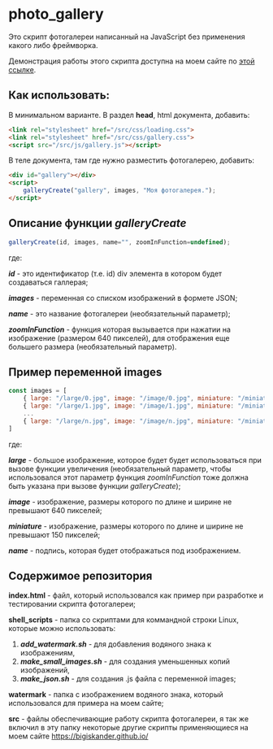 # photo_gallery

Это скрипт фотогалереи написанный на JavaScript без применения какого либо фреймворка.

Демонстрация работы этого скрипта доступна на моем сайте по [этой ссылке](https://bigiskander.github.io/galleryscript).

## Как использовать:

В минимальном варианте. В раздел **head**, html документа, добавить:

```html
<link rel="stylesheet" href="/src/css/loading.css">
<link rel="stylesheet" href="/src/css/gallery.css">
<script src="/src/js/gallery.js"></script>
```

В теле документа, там где нужно разместить фотогалерею, добавить:

```html
<div id="gallery"></div>
<script>
    galleryCreate("gallery", images, "Моя фотогалерея.");
</script>
```

## Описание функции *galleryCreate*

```javascript
galleryCreate(id, images, name="", zoomInFunction=undefined);
```

где:

***id*** - это идентификатор (т.е. id) div элемента в котором будет создаваться галлерая;

***images*** - переменная со списком изображений в формете JSON;

***name*** - это название фотогалереи (необязательный параметр);

***zoomInFunction*** - функция которая вызывается при нажатии на изображение (размером 640 пикселей), для отображения еще большего размера (необязательный параметр).

## Пример переменной images

```javascript
const images = [
    { large: "/large/0.jpg", image: "/image/0.jpg", miniature: "/miniature/0.jpg", name: "Image 0." },
    { large: "/large/1.jpg", image: "/image/1.jpg", miniature: "/miniature/1.jpg", name: "Image 1." },
    ...
    { large: "/large/n.jpg", image: "/image/n.jpg", miniature: "/miniature/n.jpg", name: "Image n." }
]
```

где: 

***large*** - большое изображение, которое будет будет использоваться при вызове функции увеличения (необязательный параметр, чтобы использовался этот параметр функция *zoomInFunction* тоже должна быть указана при вызове функции *galleryCreate*);

***image*** - изображение, размеры которого по длине и ширине не превышают 640 пикселей;

***miniature*** - изображение, размеры которого по длине и ширине не превышают 150 пикселей;

***name*** - подпись, которая будет отображаться под изображением.

## Содержимое репозитория

**index.html** - файл, который использовался как пример при разработке и тестировании скрипта фотогалереи;

**shell_scripts** - папка со скриптами для коммандной строки Linux, которые можно использовать: 

1) ***add_watermark.sh*** - для добавления водяного знака к изображениям,
2) ***make_small_images.sh*** - для создания уменьшенных копий изображений,
3) ***make_json.sh*** - для создания .js файла с переменной images;

**watermark** - папка с изображением водяного знака, который использовался для примера на моем сайте;

**src** - файлы обеспечивающие работу скрипта фотогалереи, я так же включил в эту папку некоторые другие скрипты применяющиеся на моем сайте https://bigiskander.github.io/
